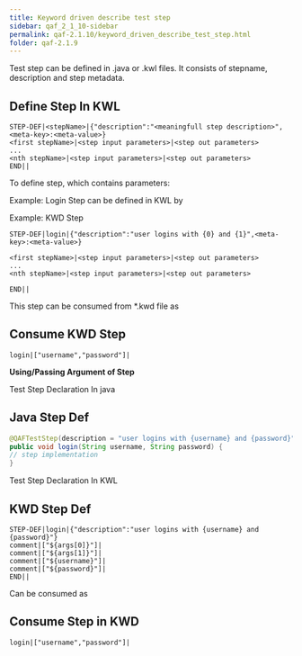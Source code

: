 ```yaml
---
title: Keyword driven describe test step
sidebar: qaf_2_1_10-sidebar
permalink: qaf-2.1.10/keyword_driven_describe_test_step.html
folder: qaf-2.1.9
---
```


Test step can be defined in .java or .kwl files. It consists of stepname, description and step metadata.

## Define Step In KWL

```	
STEP-DEF|<stepName>|{"description":"<meaningfull step description>",<meta-key>:<meta-value>}
<first stepName>|<step input parameters>|<step out parameters>
...
<nth stepName>|<step input parameters>|<step out parameters>
END||
```

To define step, which contains parameters:

Example: Login Step can be defined in KWL by

Example: KWD Step

```	
STEP-DEF|login|{"description":"user logins with {0} and {1}",<meta-key>:<meta-value>}
  
<first stepName>|<step input parameters>|<step out parameters>
...
<nth stepName>|<step input parameters>|<step out parameters>
 
END||
```
 
This step can be consumed from *.kwd file as

## Consume KWD Step

```	
login|["username","password"]|  
```

**Using/Passing Argument of Step**

Test Step Declaration In java 

## Java Step Def

```java	
@QAFTestStep(description = "user logins with {username} and {password}")
public void login(String username, String password) {
// step implementation
}
```

Test Step Declaration In KWL

## KWD Step Def

```	
STEP-DEF|login|{"description":"user logins with {username} and {password}"}
comment|["${args[0]}"]|
comment|["${args[1]}"]|
comment|["${username}"]|
comment|["${password}"]|
END||
```

Can be consumed as

## Consume Step in KWD

```	
login|["username","password"]|  
```
